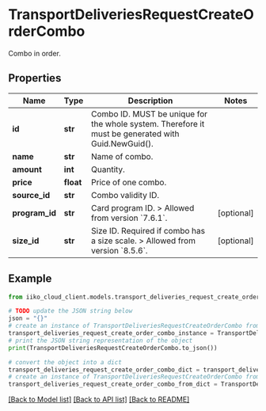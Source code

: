 # TransportDeliveriesRequestCreateOrderCombo

Combo in order.

## Properties

Name | Type | Description | Notes
------------ | ------------- | ------------- | -------------
**id** | **str** | Combo ID.  MUST be unique for the whole system. Therefore it must be generated with Guid.NewGuid(). | 
**name** | **str** | Name of combo. | 
**amount** | **int** | Quantity. | 
**price** | **float** | Price of one combo. | 
**source_id** | **str** | Combo validity ID. | 
**program_id** | **str** | Card program ID.   &gt; Allowed from version &#x60;7.6.1&#x60;. | [optional] 
**size_id** | **str** | Size ID. Required if combo has a size scale.   &gt; Allowed from version &#x60;8.5.6&#x60;. | [optional] 

## Example

```python
from iiko_cloud_client.models.transport_deliveries_request_create_order_combo import TransportDeliveriesRequestCreateOrderCombo

# TODO update the JSON string below
json = "{}"
# create an instance of TransportDeliveriesRequestCreateOrderCombo from a JSON string
transport_deliveries_request_create_order_combo_instance = TransportDeliveriesRequestCreateOrderCombo.from_json(json)
# print the JSON string representation of the object
print(TransportDeliveriesRequestCreateOrderCombo.to_json())

# convert the object into a dict
transport_deliveries_request_create_order_combo_dict = transport_deliveries_request_create_order_combo_instance.to_dict()
# create an instance of TransportDeliveriesRequestCreateOrderCombo from a dict
transport_deliveries_request_create_order_combo_from_dict = TransportDeliveriesRequestCreateOrderCombo.from_dict(transport_deliveries_request_create_order_combo_dict)
```
[[Back to Model list]](../README.md#documentation-for-models) [[Back to API list]](../README.md#documentation-for-api-endpoints) [[Back to README]](../README.md)


